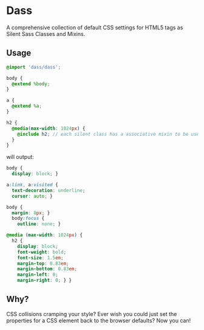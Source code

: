 # Dass
A comprehensive collection of default CSS settings for HTML5 tags as Silent Sass Classes and Mixins.

## Usage

```scss
@import 'dass/dass';

body {
  @extend %body;
}

a {
  @extend %a;
}

h2 {
  @media(max-width: 1024px) {
    @include h2; // each silent class has a associative mixin to be used within @media
  }
}
```

will output:

```css
body {
  display: block; }

a:link, a:visited {
  text-decoration: underline;
  cursor: auto; }

body {
  margin: 8px; }
  body:focus {
    outline: none; }

@media (max-width: 1024px) {
  h2 {
    display: block;
    font-weight: bold;
    font-size: 1.5em;
    margin-top: 0.83em;
    margin-bottom: 0.83em;
    margin-left: 0;
    margin-right: 0; } }
```

## Why?

CSS collisions cramping your style? Ever wish you could just set the properties for a CSS element back to the browser defaults? Now you can!
